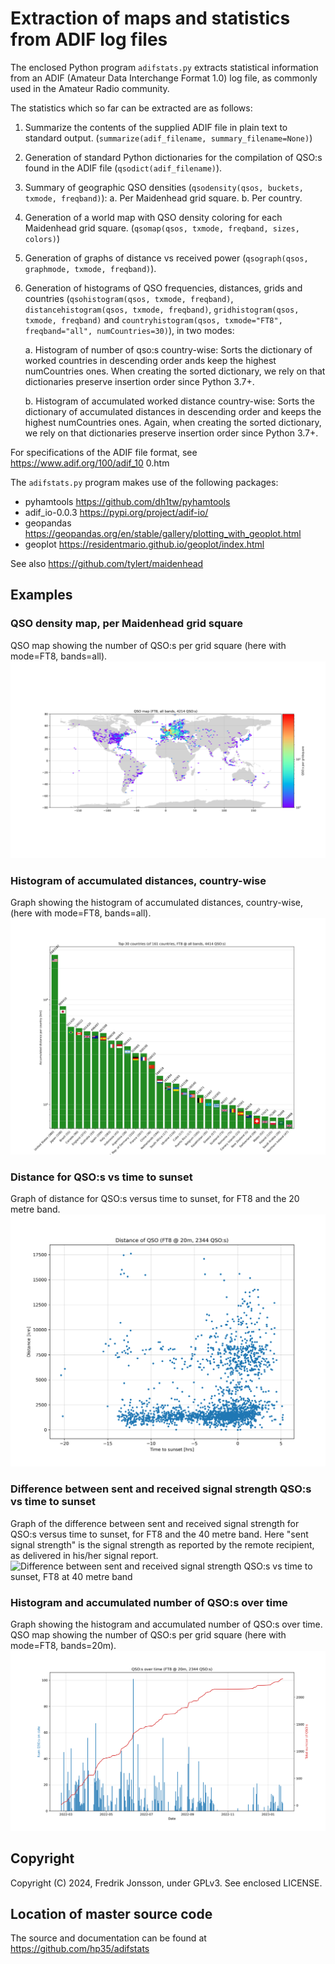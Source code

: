 # Extraction of maps and statistics from ADIF log files

The enclosed Python program `adifstats.py` extracts statistical information
from an ADIF (Amateur Data Interchange Format 1.0) log file, as commonly used
in the Amateur Radio community.

The statistics which so far can be extracted are as follows:

  1. Summarize the contents of the supplied ADIF file in plain text to standard
     output. (`summarize(adif_filename, summary_filename=None)`)

  2. Generation of standard Python dictionaries for the compilation of QSO:s
     found in the ADIF file (`qsodict(adif_filename)`).

  3. Summary of geographic QSO densities (`qsodensity(qsos, buckets, txmode,
     freqband)`):
        a. Per Maidenhead grid square.
        b. Per country.

  4. Generation of a world map with QSO density coloring for each Maidenhead
     grid square. (`qsomap(qsos, txmode, freqband, sizes, colors)`)

  5. Generation of graphs of distance vs received power (`qsograph(qsos,
     graphmode, txmode, freqband)`).

  6. Generation of histograms of QSO frequencies, distances, grids and
     countries (`qsohistogram(qsos, txmode, freqband)`,
     `distancehistogram(qsos, txmode, freqband)`,
     `gridhistogram(qsos, txmode, freqband)` and
     `countryhistogram(qsos, txmode="FT8", freqband="all", numCountries=30)`),
     in two modes:

        a. Histogram of number of qso:s country-wise:
           Sorts the dictionary of worked countries in descending order
           ands keep the highest numCountries ones. When creating the
           sorted dictionary, we rely on that dictionaries preserve
           insertion order since Python 3.7+.

        b. Histogram of accumulated worked distance country-wise:
           Sorts the dictionary of accumulated distances in descending
           order and keeps the highest numCountries ones. Again, when
           creating the sorted dictionary, we rely on that dictionaries
           preserve insertion order since Python 3.7+.

For specifications of the ADIF file format, see https://www.adif.org/100/adif_10
0.htm

The `adifstats.py` program makes use of the following packages:
   * pyhamtools       https://github.com/dh1tw/pyhamtools 
   * adif_io-0.0.3    https://pypi.org/project/adif-io/
   * geopandas  https://geopandas.org/en/stable/gallery/plotting_with_geoplot.html
   * geoplot    https://residentmario.github.io/geoplot/index.html

See also https://github.com/tylert/maidenhead

## Examples

### QSO density map, per Maidenhead grid square

QSO map showing the number of QSO:s per grid square (here with mode=FT8,
bands=all).
![QSO map (mode=FT8, bands=all)](img/qsomap_uniform_qsodensity_FT8_all.png)

### Histogram of accumulated distances, country-wise

Graph showing the histogram of accumulated distances, country-wise, (here
with mode=FT8, bands=all).
![Histogram of accumulated distances, country-wise (mode=FT8, bands=all)](img/countryhistogram_distance_FT8_all.png)

### Distance for QSO:s vs time to sunset

Graph of distance for QSO:s versus time to sunset, for FT8 and the 20 metre
band.
![Distance vs time to sunset, FT8 at 20 metre band](img/qsograph_TimeToSunsetVsDistance_FT8_20m.png)

### Difference between sent and received signal strength QSO:s vs time to sunset

Graph of the difference between sent and received signal strength for QSO:s
versus time to sunset, for FT8 and the 40 metre band. Here "sent signal
strength" is the signal strength as reported by the remote recipient, as
delivered in his/her signal report.
![Difference between sent and received signal strength QSO:s vs time to
sunset, FT8 at 40 metre band](img/qsograph_TimeToSunsetVsTxMinusRx_FT8_40m.png)

### Histogram and accumulated number of QSO:s over time

Graph showing the histogram and accumulated number of QSO:s over time.
QSO map showing the number of QSO:s per grid square (here with mode=FT8,
bands=20m).
![Histogram over number of QSO:s over time (mode=FT8, bands=20m)](img/qsohistogram_time_FT8_20m.png)

## Copyright
Copyright (C) 2024, Fredrik Jonsson, under GPLv3. See enclosed LICENSE.

## Location of master source code
The source and documentation can be found at https://github.com/hp35/adifstats
